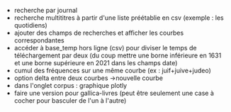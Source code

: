 - recherche par journal
- recherche multititres à partir d'une liste préétablie en csv (exemple : les quotidiens)
- ajouter des champs de recherches et afficher les courbes correspondantes
- accéder à base_temp hors ligne (csv) pour diviser le temps de téléchargement par deux (du coup mettre une borne inférieure en 1631 et une borne supérieure en 2021 dans les champs date)
- cumul des fréquences sur une même courbe (ex : juif+juive+judeo)
- option delta entre deux courbes ->nouvelle courbe
- dans l'onglet corpus : graphique plotly
- faire une version pour gallica-livres (peut être seulement une case à cocher pour basculer de l'un à l'autre)
